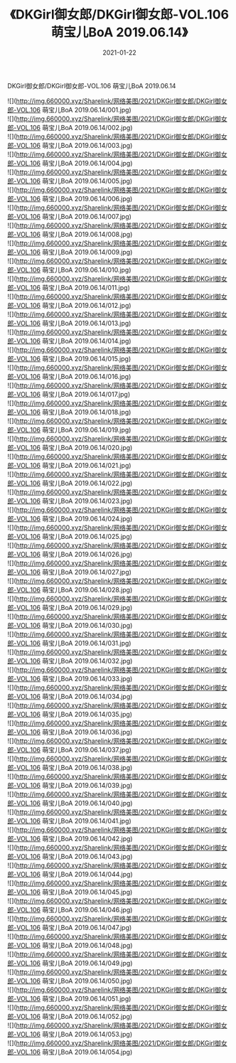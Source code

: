 ﻿---
layout: post
title:  《DKGirl御女郎/DKGirl御女郎-VOL.106 萌宝儿BoA 2019.06.14》
date:   2021-01-22
img: http://img.660000.xyz/Sharelink/网络美图/2021/DKGirl御女郎/DKGirl御女郎-VOL.106 萌宝儿BoA 2019.06.14/000.jpg
categories: [美女, 清纯, 唯美]
---

DKGirl御女郎/DKGirl御女郎-VOL.106 萌宝儿BoA 2019.06.14

 ![](http://img.660000.xyz/Sharelink/网络美图/2021/DKGirl御女郎/DKGirl御女郎-VOL.106 萌宝儿BoA 2019.06.14/001.jpg) <br>![](http://img.660000.xyz/Sharelink/网络美图/2021/DKGirl御女郎/DKGirl御女郎-VOL.106 萌宝儿BoA 2019.06.14/002.jpg) <br>![](http://img.660000.xyz/Sharelink/网络美图/2021/DKGirl御女郎/DKGirl御女郎-VOL.106 萌宝儿BoA 2019.06.14/003.jpg) <br>![](http://img.660000.xyz/Sharelink/网络美图/2021/DKGirl御女郎/DKGirl御女郎-VOL.106 萌宝儿BoA 2019.06.14/004.jpg) <br>![](http://img.660000.xyz/Sharelink/网络美图/2021/DKGirl御女郎/DKGirl御女郎-VOL.106 萌宝儿BoA 2019.06.14/005.jpg) <br>![](http://img.660000.xyz/Sharelink/网络美图/2021/DKGirl御女郎/DKGirl御女郎-VOL.106 萌宝儿BoA 2019.06.14/006.jpg) <br>![](http://img.660000.xyz/Sharelink/网络美图/2021/DKGirl御女郎/DKGirl御女郎-VOL.106 萌宝儿BoA 2019.06.14/007.jpg) <br>![](http://img.660000.xyz/Sharelink/网络美图/2021/DKGirl御女郎/DKGirl御女郎-VOL.106 萌宝儿BoA 2019.06.14/008.jpg) <br>![](http://img.660000.xyz/Sharelink/网络美图/2021/DKGirl御女郎/DKGirl御女郎-VOL.106 萌宝儿BoA 2019.06.14/009.jpg) <br>![](http://img.660000.xyz/Sharelink/网络美图/2021/DKGirl御女郎/DKGirl御女郎-VOL.106 萌宝儿BoA 2019.06.14/010.jpg) <br>![](http://img.660000.xyz/Sharelink/网络美图/2021/DKGirl御女郎/DKGirl御女郎-VOL.106 萌宝儿BoA 2019.06.14/011.jpg) <br>![](http://img.660000.xyz/Sharelink/网络美图/2021/DKGirl御女郎/DKGirl御女郎-VOL.106 萌宝儿BoA 2019.06.14/012.jpg) <br>![](http://img.660000.xyz/Sharelink/网络美图/2021/DKGirl御女郎/DKGirl御女郎-VOL.106 萌宝儿BoA 2019.06.14/013.jpg) <br>![](http://img.660000.xyz/Sharelink/网络美图/2021/DKGirl御女郎/DKGirl御女郎-VOL.106 萌宝儿BoA 2019.06.14/014.jpg) <br>![](http://img.660000.xyz/Sharelink/网络美图/2021/DKGirl御女郎/DKGirl御女郎-VOL.106 萌宝儿BoA 2019.06.14/015.jpg) <br>![](http://img.660000.xyz/Sharelink/网络美图/2021/DKGirl御女郎/DKGirl御女郎-VOL.106 萌宝儿BoA 2019.06.14/016.jpg) <br>![](http://img.660000.xyz/Sharelink/网络美图/2021/DKGirl御女郎/DKGirl御女郎-VOL.106 萌宝儿BoA 2019.06.14/017.jpg) <br>![](http://img.660000.xyz/Sharelink/网络美图/2021/DKGirl御女郎/DKGirl御女郎-VOL.106 萌宝儿BoA 2019.06.14/018.jpg) <br>![](http://img.660000.xyz/Sharelink/网络美图/2021/DKGirl御女郎/DKGirl御女郎-VOL.106 萌宝儿BoA 2019.06.14/019.jpg) <br>![](http://img.660000.xyz/Sharelink/网络美图/2021/DKGirl御女郎/DKGirl御女郎-VOL.106 萌宝儿BoA 2019.06.14/020.jpg) <br>![](http://img.660000.xyz/Sharelink/网络美图/2021/DKGirl御女郎/DKGirl御女郎-VOL.106 萌宝儿BoA 2019.06.14/021.jpg) <br>![](http://img.660000.xyz/Sharelink/网络美图/2021/DKGirl御女郎/DKGirl御女郎-VOL.106 萌宝儿BoA 2019.06.14/022.jpg) <br>![](http://img.660000.xyz/Sharelink/网络美图/2021/DKGirl御女郎/DKGirl御女郎-VOL.106 萌宝儿BoA 2019.06.14/023.jpg) <br>![](http://img.660000.xyz/Sharelink/网络美图/2021/DKGirl御女郎/DKGirl御女郎-VOL.106 萌宝儿BoA 2019.06.14/024.jpg) <br>![](http://img.660000.xyz/Sharelink/网络美图/2021/DKGirl御女郎/DKGirl御女郎-VOL.106 萌宝儿BoA 2019.06.14/025.jpg) <br>![](http://img.660000.xyz/Sharelink/网络美图/2021/DKGirl御女郎/DKGirl御女郎-VOL.106 萌宝儿BoA 2019.06.14/026.jpg) <br>![](http://img.660000.xyz/Sharelink/网络美图/2021/DKGirl御女郎/DKGirl御女郎-VOL.106 萌宝儿BoA 2019.06.14/027.jpg) <br>![](http://img.660000.xyz/Sharelink/网络美图/2021/DKGirl御女郎/DKGirl御女郎-VOL.106 萌宝儿BoA 2019.06.14/028.jpg) <br>![](http://img.660000.xyz/Sharelink/网络美图/2021/DKGirl御女郎/DKGirl御女郎-VOL.106 萌宝儿BoA 2019.06.14/029.jpg) <br>![](http://img.660000.xyz/Sharelink/网络美图/2021/DKGirl御女郎/DKGirl御女郎-VOL.106 萌宝儿BoA 2019.06.14/030.jpg) <br>![](http://img.660000.xyz/Sharelink/网络美图/2021/DKGirl御女郎/DKGirl御女郎-VOL.106 萌宝儿BoA 2019.06.14/031.jpg) <br>![](http://img.660000.xyz/Sharelink/网络美图/2021/DKGirl御女郎/DKGirl御女郎-VOL.106 萌宝儿BoA 2019.06.14/032.jpg) <br>![](http://img.660000.xyz/Sharelink/网络美图/2021/DKGirl御女郎/DKGirl御女郎-VOL.106 萌宝儿BoA 2019.06.14/033.jpg) <br>![](http://img.660000.xyz/Sharelink/网络美图/2021/DKGirl御女郎/DKGirl御女郎-VOL.106 萌宝儿BoA 2019.06.14/034.jpg) <br>![](http://img.660000.xyz/Sharelink/网络美图/2021/DKGirl御女郎/DKGirl御女郎-VOL.106 萌宝儿BoA 2019.06.14/035.jpg) <br>![](http://img.660000.xyz/Sharelink/网络美图/2021/DKGirl御女郎/DKGirl御女郎-VOL.106 萌宝儿BoA 2019.06.14/036.jpg) <br>![](http://img.660000.xyz/Sharelink/网络美图/2021/DKGirl御女郎/DKGirl御女郎-VOL.106 萌宝儿BoA 2019.06.14/037.jpg) <br>![](http://img.660000.xyz/Sharelink/网络美图/2021/DKGirl御女郎/DKGirl御女郎-VOL.106 萌宝儿BoA 2019.06.14/038.jpg) <br>![](http://img.660000.xyz/Sharelink/网络美图/2021/DKGirl御女郎/DKGirl御女郎-VOL.106 萌宝儿BoA 2019.06.14/039.jpg) <br>![](http://img.660000.xyz/Sharelink/网络美图/2021/DKGirl御女郎/DKGirl御女郎-VOL.106 萌宝儿BoA 2019.06.14/040.jpg) <br>![](http://img.660000.xyz/Sharelink/网络美图/2021/DKGirl御女郎/DKGirl御女郎-VOL.106 萌宝儿BoA 2019.06.14/041.jpg) <br>![](http://img.660000.xyz/Sharelink/网络美图/2021/DKGirl御女郎/DKGirl御女郎-VOL.106 萌宝儿BoA 2019.06.14/042.jpg) <br>![](http://img.660000.xyz/Sharelink/网络美图/2021/DKGirl御女郎/DKGirl御女郎-VOL.106 萌宝儿BoA 2019.06.14/043.jpg) <br>![](http://img.660000.xyz/Sharelink/网络美图/2021/DKGirl御女郎/DKGirl御女郎-VOL.106 萌宝儿BoA 2019.06.14/044.jpg) <br>![](http://img.660000.xyz/Sharelink/网络美图/2021/DKGirl御女郎/DKGirl御女郎-VOL.106 萌宝儿BoA 2019.06.14/045.jpg) <br>![](http://img.660000.xyz/Sharelink/网络美图/2021/DKGirl御女郎/DKGirl御女郎-VOL.106 萌宝儿BoA 2019.06.14/046.jpg) <br>![](http://img.660000.xyz/Sharelink/网络美图/2021/DKGirl御女郎/DKGirl御女郎-VOL.106 萌宝儿BoA 2019.06.14/047.jpg) <br>![](http://img.660000.xyz/Sharelink/网络美图/2021/DKGirl御女郎/DKGirl御女郎-VOL.106 萌宝儿BoA 2019.06.14/048.jpg) <br>![](http://img.660000.xyz/Sharelink/网络美图/2021/DKGirl御女郎/DKGirl御女郎-VOL.106 萌宝儿BoA 2019.06.14/049.jpg) <br>![](http://img.660000.xyz/Sharelink/网络美图/2021/DKGirl御女郎/DKGirl御女郎-VOL.106 萌宝儿BoA 2019.06.14/050.jpg) <br>![](http://img.660000.xyz/Sharelink/网络美图/2021/DKGirl御女郎/DKGirl御女郎-VOL.106 萌宝儿BoA 2019.06.14/051.jpg) <br>![](http://img.660000.xyz/Sharelink/网络美图/2021/DKGirl御女郎/DKGirl御女郎-VOL.106 萌宝儿BoA 2019.06.14/052.jpg) <br>![](http://img.660000.xyz/Sharelink/网络美图/2021/DKGirl御女郎/DKGirl御女郎-VOL.106 萌宝儿BoA 2019.06.14/053.jpg) <br>![](http://img.660000.xyz/Sharelink/网络美图/2021/DKGirl御女郎/DKGirl御女郎-VOL.106 萌宝儿BoA 2019.06.14/054.jpg) <br>